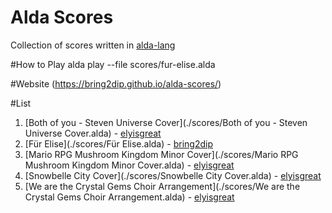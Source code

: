 # Alda Scores
Collection of scores written in [alda-lang](https://github.com/alda-lang/alda) 

#How to Play
alda play --file scores/fur-elise.alda

#Website
(https://bring2dip.github.io/alda-scores/)

#List
1. [Both of you - Steven Universe Cover](./scores/Both of you - Steven Universe Cover.alda) - [elyisgreat](https://github.com/elyisgreat)
2. [Für Elise](./scores/Für Elise.alda) - [bring2dip](https://github.com/bring2dip)
3. [Mario RPG Mushroom Kingdom Minor Cover](./scores/Mario RPG Mushroom Kingdom Minor Cover.alda) - [elyisgreat](https://github.com/elyisgreat)
4. [Snowbelle City Cover](./scores/Snowbelle City Cover.alda) - [elyisgreat](https://github.com/elyisgreat)
5. [We are the Crystal Gems Choir Arrangement](./scores/We are the Crystal Gems Choir Arrangement.alda) - [elyisgreat](https://github.com/elyisgreat)






